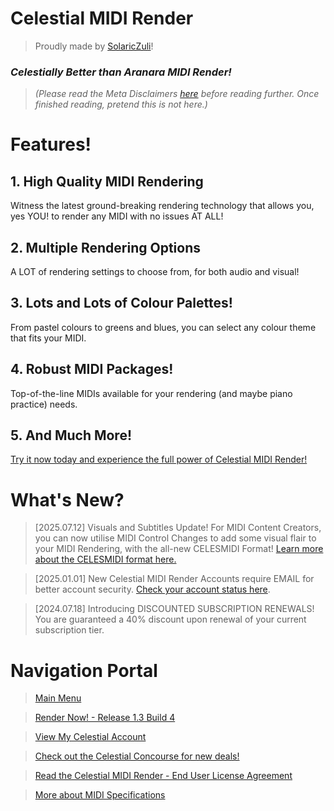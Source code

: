 # Celestial MIDI Render
> Proudly made by [SolaricZuli]()!

### *Celestially Better than Aranara MIDI Render!*

> *(Please read the Meta Disclaimers [here](https://daniferous.github.io/CelestialMIDIRender/meta/) before reading further. Once finished reading, pretend this is not here.)*

# Features!
## 1. High Quality MIDI Rendering 
Witness the latest ground-breaking rendering technology that allows you, yes YOU! to render any MIDI with no issues AT ALL!
## 2. Multiple Rendering Options
A LOT of rendering settings to choose from, for both audio and visual!
## 3. Lots and Lots of Colour Palettes!
From pastel colours to greens and blues, you can select any colour theme that fits your MIDI.
## 4. Robust MIDI Packages!
Top-of-the-line MIDIs available for your rendering (and maybe piano practice) needs.
## 5. And Much More!
[Try it now today and experience the full power of Celestial MIDI Render!](https://daniferous.github.io/CelestialMIDIRender/render/CMR%20Release%201.3.html)

# What's New?
> [2025.07.12] Visuals and Subtitles Update! For MIDI Content Creators, you can now utilise MIDI Control Changes to add some visual flair to your MIDI Rendering, with the all-new CELESMIDI Format! [Learn more about the CELESMIDI format here.](https://daniferous.github.io/CelestialMIDIRender/specs/)

> [2025.01.01] New Celestial MIDI Render Accounts require EMAIL for better account security. [Check your account status here](https://daniferous.github.io/CelestialMIDIRender/account).

> [2024.07.18] Introducing DISCOUNTED SUBSCRIPTION RENEWALS! You are guaranteed a 40% discount upon renewal of your current subscription tier.

# Navigation Portal
> [Main Menu](https://daniferous.github.io/CelestialMIDIRender/)

> [Render Now! - Release 1.3 Build 4](https://daniferous.github.io/CelestialMIDIRender/render/CMR%20Release%201.3.html)

> [View My Celestial Account](https://daniferous.github.io/CelestialMIDIRender/account)

> [Check out the Celestial Concourse for new deals!](https://daniferous.github.io/CelestialMIDIRender/concourse)

> [Read the Celestial MIDI Render - End User License Agreement](https://daniferous.github.io/CelestialMIDIRender/EULA/)

> [More about MIDI Specifications](https://daniferous.github.io/CelestialMIDIRender/specs/)